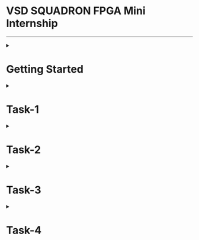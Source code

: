 # VSD SQUADRON FPGA Mini Internship 
---
<details>
  <summary> 
    
# Getting Started 
  </summary>

Refer to the Datasheet (check the files of this repo) to install the required things.

   Let's start the virtual box(I have changed the Desktop background!)
![image](https://github.com/user-attachments/assets/22ad717b-27bb-473d-b614-9c4bdd4872a4)

Lets open the Terminal
![image](https://github.com/user-attachments/assets/e86f69ee-5b65-4d5c-b2b8-c8cfcc6da551)

Lets check the Blink_Led file (Which is a sample file pre-stored)
![image](https://github.com/user-attachments/assets/064969bd-537d-449a-b7a9-ab5d0e1ac8a7)

There were only 3 files when I installed. But when I run the code, there were more files which are generated. 

These are the real files (I deleted the generated files 😃)
![image](https://github.com/user-attachments/assets/e4b37ab0-3b3d-45eb-ac14-df3bed1a9a71)

- .v file stands for "Verilog" file

- .pcf file stands for "Physical Constraints File"

- And a Makefile is a script used with the "make" build system to automate repetitive tasks in compiling, synthesizing, and uploading designs to an FPGA. It defines rules for building projects efficiently, ensuring dependencies are handled correctly.
- use the command "nano" to open these files

## Now let's check what is inside all of these files.

![image](https://github.com/user-attachments/assets/fab32f5e-1871-476a-9a48-f71abd3a5968)

As mentioned, we use "nano" before each of these files to see what is inside them
![image](https://github.com/user-attachments/assets/0acc4dcf-abfa-4139-ae67-2b2ebda498a2)

# Let's see in VSDSquadron_FM.pcf file

![image](https://github.com/user-attachments/assets/992258ea-82ca-4a26-a9bc-cd2759b76cb8)

You can see this inside it

![image](https://github.com/user-attachments/assets/b83890ac-4a14-4971-a07d-4472548e80c6)

# Now we will se inside the rgb_blink.v

![image](https://github.com/user-attachments/assets/4e67e481-7dd6-4cb9-8cdd-915c14d8bcd7)

![image](https://github.com/user-attachments/assets/45fe7680-7d0f-4dba-b413-1b9a4f9916eb)

# Makefile

![image](https://github.com/user-attachments/assets/32ea5536-c963-4279-88a3-dff5911945ed)


![image](https://github.com/user-attachments/assets/5b08986b-d3da-47ee-9757-f1d75b2d036f)

# rgb_blink.json

![image](https://github.com/user-attachments/assets/5a65662a-2d46-4442-b73f-4d8c84d498ef)

# rgb_blink.asc

![image](https://github.com/user-attachments/assets/8cdcda38-104e-4aed-8221-909ee2082053)

# check rgb_blink.timings

![image](https://github.com/user-attachments/assets/e7b3cb35-f627-476d-9849-e3fdcf1b26ad)

# So we know the basics, right? Come, lets check the Tasks and their steps 🥳

  </details>
    
<details>
  <summary> 
    
# Task-1 
  </summary>
  
## Objective:
               
Participants are expected to understand and document the provided Verilog code, create the necessary PCF file, and integrate the design with the VSDSquadron FPGA Mini board using the provided datasheet.

## Step 1 Understanding the Verilog Code
 

 This is the Verilog code link- 
 
 https://github.com/thesourcerer8/VSDSquadron_FM/blob/main/led_blue/top.v 


 ```bash
  module top (
  output wire led_red  , 
  output wire led_blue , 
  output wire led_green , 
  input wire hw_clk, 
  output wire testwire
);

  wire        int_osc            ;
  reg  [27:0] frequency_counter_i;

  assign testwire = frequency_counter_i[5];
 
  always @(posedge int_osc) begin
    frequency_counter_i <= frequency_counter_i + 1'b1;
  end

  SB_HFOSC #(.CLKHF_DIV ("0b10")) u_SB_HFOSC ( .CLKHFPU(1'b1), .CLKHFEN(1'b1), .CLKHF(int_osc));

  SB_RGBA_DRV RGB_DRIVER (
    .RGBLEDEN(1'b1                                            ),
    .RGB0PWM (1'b0), // red
    .RGB1PWM (1'b0), // green
    .RGB2PWM (1'b1), // blue
    .CURREN  (1'b1                                            ),
    .RGB0    (led_red                                       ), 
    .RGB1    (led_green                                       ),
    .RGB2    (led_blue                                        )
  );
  defparam RGB_DRIVER.RGB0_CURRENT = "0b000001";
  defparam RGB_DRIVER.RGB1_CURRENT = "0b000001";
  defparam RGB_DRIVER.RGB2_CURRENT = "0b000001";

endmodule
```
---
Now let us understand what is it

```bash
1. This Verilog module, named "top", is designed for a FPGA board
   We have the Outputs 
2. "led_red, led_blue, led_green": Control an RGB LED.
3. "testwire": Outputs a signal derived from an internal counter.
4. the "int_osc" is the Internal Oscillator output.
   And as well as Inputs
5. "hw_clk": An external hardware oscillator
6. "frequency_counter_i"is a counter that increments on every internal clock cycle.
7. There is a High Frequency Internal Oscillator, That is "SB_HFOSC"
8. The function "0b10" Divides the base clock by 4, that is, divides 48MHz by 4, to give 12MHz
9. There is a RGB led driver "SB_RGBA_DRV"
10. There are few PWM input too
"RGB0PWM = 0" → Red LED OFF
"RGB1PWM = 0" → Green LED OFF
"RGB2PWM = 1" → Blue LED ON
"defparam" sets the lowest brightness (Default Parameters)
There is also a code line stating the RGB numbers-
RGB0 → led_red
RGB1 → led_green
RGB2 → led_blue
 ```
# Now what is the Purpose of the Module?

- Generates an internal clock using an FPGA’s high-frequency oscillator (SB_HFOSC).

- Implements a 28-bit counter to create a lower-frequency signal.
  
- Drives an RGB LED using the SB_RGBA_DRV hardware block.
  
- Outputs a test signal (testwire) from the counter’s 5th bit, creating a low-frequency square wave.

# Description of internal logic and oscillator 

```bash
"SB_HFOSC" is an Internal Oscillator

SB_HFOSC #(.CLKHF_DIV ("0b10")) u_SB_HFOSC ( 
 .CLKHFPU(1'b1), 
 .CLKHFEN(1'b1), 
 .CLKHF(int_osc)
 ) ;

SB_HFOSC is a built-in FPGA high-frequency oscillator.
CLKHF_DIV = "0b10" sets the oscillator frequency to 12 MHz (48 MHz ÷ 4).
The output int_osc is the clock signal used in the module.
There is a Frequency counter too
A 28-bit counter (frequency_counter_i) increments on every positive clock edge.
Since int_osc is 12 MHz, the counter increases every 83.3 ns.
testwire toggles at ~187.5 kHz, acting as a test signal.
 ```
# What is the Functionality of the RGB LED Driver and Relationship to Outputs
First let us check waht is the RGB LED driver here
```bash

  SB_RGBA_DRV RGB_DRIVER (
    .RGBLEDEN(1'b1),
    .RGB0PWM (1'b0), 
    .RGB1PWM (1'b0),
    .RGB2PWM (1'b1),
    .CURREN  (1'b1),
    .RGB0    (led_red), 
    .RGB1    (led_green),
    .RGB2    (led_blue)
  );
  defparam RGB_DRIVER.RGB0_CURRENT = "0b000001";
  defparam RGB_DRIVER.RGB1_CURRENT = "0b000001";
  defparam RGB_DRIVER.RGB2_CURRENT = "0b000001";

endmodule


Here you can see that there is a driver, "SB_RGBA_DRV"

This is a special hardware block that directly drives an RGB LED.

RGBLEDEN = 1'b1 enables the driver.

PWM Inputs
RGB0PWM = 0 - Red LED OFF
RGB1PWM = 0 - Green LED OFF
RGB2PWM = 1 - Blue LED ON
Outputs
RGB0 → led_red
RGB1 → led_green
RGB2 → led_blue
These connect to the actual LED pins.
Check the 
Sets the current (brightness) for each LED color.
0b000001 = low brightness.
The Blue LED (led_blue) is always ON, while Red and Green are OFF.
The LED pins (led_red, led_green, led_blue) directly connect to the RGB LED hardware.
TIP-Modifying RGBxPWM dynamically could change the LED color.
```
Wanted the table for the functionality??
   Here you go
![image](https://github.com/user-attachments/assets/2c5673c4-0e2a-424f-8845-3fb1efb36ba2)


## Step 2: Creating the PCF File
  
  
  Access the PCF file from the provided link: 
  
  https://github.com/thesourcerer8/VSDSquadron_FM/blob/main/led_blue/VSDSquadronFM.pcf 
  
  This the code
  
  ```bash
set_io  led_red	39
set_io  led_blue 40
set_io  led_green 41
set_io  hw_clk 20
set_io  testwire 17
```
# What does it say?
set_io → Assigns a Verilog signal to a specific physical FPGA pin.  

<led_blue> (example) → The name of the signal in the Verilog code.

<40> (example) → The pin number

```bash
Name of Signal   Pin number     Functionality
led_red	           39	        Red LED output
led_blue	   40	        Blue LED output
led_green	   41	        Green LED output
hw_clk	           20	        External hardware clock input
testwire	   17	        Test signal output
```
The pin mappings are connected to the chip.

```
Pin	Signal	  Function in Verilog	          Function in Hardware
39	led_red	         Controls red LED	          Red LED output
40	led_blue	 Controls blue LED	          Blue LED output (Always ON)
41	led_green	 Controls green LED	          Green LED output (OFF)
20	hw_clk	         Unused in Verilog	          Reserved for external clock
17	testwire	 Outputs a slow test signal	  Debugging pin
```
# What does it Imply?
**The blue LED is always on (1'b1).**

**The red and green LEDs are off (1'b0).**

**The design uses an internal oscillator, so hw_clk is unused.**

**Test Wire outputs a debugging signal that can be checked with an oscilloscope.**

# Creating a PCF file
Access the pcf file from the attachments, They are working in my board successfully.

## Step-3 Implement in VSDsquadron  

  First lets check the Blue project
   Refer to the Datasheet to upload it. these are the results
   ---
   ![image](https://github.com/user-attachments/assets/ac9cc3ea-309f-4a08-95ec-8950bc8f115b)
The Blue LED is ON 

https://github.com/Devansh-S-Poojary/VSD_SQUADRON_INTERNSHIP__Devansh/blob/main/FPGA_-_Task-_-1.mp4 

# Now lets check my own project
These were the stunning results
---
I had a hard time taking the photos of the superfast blinker

# first 0.5 second
![image](https://github.com/user-attachments/assets/9ee41d0a-8c31-4d53-a3eb-8b59579aa71d)

# The red led is on

# Immediately, 
![image](https://github.com/user-attachments/assets/f275b34b-bbc4-4358-a114-b8cc4f4fa038)

# The blue is on

 **And this continues**

   ## Step-4 Final Documentation

 
 # Summary of the Verilog Code Functionality
 
The given Verilog code is designed for an FPGA board to drive an RGB LED and generate a test signal. It uses an internal high frequency oscillator to increment a counter, which in turn affects the test output. The RGB LED driver is instantiated but hardcoded to enable only the blue LED.

# Key Components of the Code:

# 1. Internal Oscillator (SB_HFOSC)

- Generates the clock signal (int_osc), which is used as the main timing source.

- The frequency divider is set to "0b10", which likely corresponds to a specific clock frequency.

# 2. Counter (frequency_counter_i)

- A 28-bit counter increments on every clock cycle of int_osc.

- The 6th bit (frequency_counter_i[5]) is used as an output (testwire), likely generating a low-frequency test signal.

# 3. RGB LED Driver (SB_RGBA_DRV)

- Controls the onboard RGB LED with RGB0, RGB1, and RGB2 connected to led_red, led_green, and led_blue, respectively.

- Only the blue LED (RGB2PWM) is enabled (1'b1), meaning the LED will only light up blue.

- The brightness for each LED channel is set to the lowest level (0b000001).

## Pin Mappings

```
Pin	Signal	  Function in Verilog	          Function in Hardware
39	led_red	         Controls red LED	          Red LED output
40	led_blue	 Controls blue LED	          Blue LED output (Always ON)
41	led_green	 Controls green LED	          Green LED output (OFF)
20	hw_clk	         Unused in Verilog	          Reserved for external clock
17	testwire	 Outputs a slow test signal	  Debugging pin
```
# Integration Steps and Observations while Working with the FPGA Mini Board

## 1. Synthesis & Implementation:

- The Verilog code needs to be synthesized using a tool like Yosys and implemented with NextPNR or a similar FPGA place-and-route tool.

- The PCF file ensures the correct mapping of logic to physical FPGA pins.

## 2. Programming the FPGA:

- After generating the bitstream, it must be loaded onto the FPGA using OpenFPGALoader or vendor-specific tools.

## 3. Hardware Testing:

- Upon power-up, the onboard oscillator starts running.

- The counter increments, affecting testwire, which can be probed with an oscilloscope or logic analyzer.

- The RGB LED should glow blue because of the SB_RGBA_DRV configuration.

- If there are any Mistakes, or the output is not as expected, this is a way to correct it.

# Challenges Faced

Overall, I have faced many challenges like

- Virtual Box is not responding
  
- USB Device not detected
  
- Code mappings are mismatched
  
- Timing mismatch and so on.
  

For **MOST OF THESE PROBLEMS**, the Solution was restarting the computer and Virtual box. But these were the extra solutions for them, respectively.

- Restart the Virtual box/Computer OR Check if it has been properly installed as per the datasheet.
  
- Go to Devices in Virtual machine>USB>And then select the board name (FTDI Single) an so on OR Restart the machine OR check the USB cable.
  
- Recheck the code again and find the mistakes
  
- Restart the machine OR check the code.
  

</details>

<details>
  <summary> 
    
# Task-2
  </summary>


## Step-1 Study the Existing Code:

Access the code from [the Repository](https://github.com/thesourcerer8/VSDSquadron_FM/tree/main/uart_loopback)

## What is inside the code (uart_trx.v)?

```
// 8N1 UART Module, transmit only

module uart_tx_8n1 (
    clk,        // input clock
    txbyte,     // outgoing byte
    senddata,   // trigger tx
    txdone,     // outgoing byte sent
    tx,         // tx wire
    );

    /* Inputs */
    input clk;
    input[7:0] txbyte;
    input senddata;

    /* Outputs */
    output txdone;
    output tx;

    /* Parameters */
    parameter STATE_IDLE=8'd0;
    parameter STATE_STARTTX=8'd1;
    parameter STATE_TXING=8'd2;
    parameter STATE_TXDONE=8'd3;

    /* State variables */
    reg[7:0] state=8'b0;
    reg[7:0] buf_tx=8'b0;
    reg[7:0] bits_sent=8'b0;
    reg txbit=1'b1;
    reg txdone=1'b0;

    /* Wiring */
    assign tx=txbit;

    /* always */
    always @ (posedge clk) begin
        // start sending?
        if (senddata == 1 && state == STATE_IDLE) begin
            state <= STATE_STARTTX;
            buf_tx <= txbyte;
            txdone <= 1'b0;
        end else if (state == STATE_IDLE) begin
            // idle at high
            txbit <= 1'b1;
            txdone <= 1'b0;
        end

        // send start bit (low)
        if (state == STATE_STARTTX) begin
            txbit <= 1'b0;
            state <= STATE_TXING;
        end
        // clock data out
        if (state == STATE_TXING && bits_sent < 8'd8) begin
            txbit <= buf_tx[0];
            buf_tx <= buf_tx>>1;
            bits_sent = bits_sent + 1;
        end else if (state == STATE_TXING) begin
            // send stop bit (high)
            txbit <= 1'b1;
            bits_sent <= 8'b0;
            state <= STATE_TXDONE;
        end

        // tx done
        if (state == STATE_TXDONE) begin
            txdone <= 1'b1;
            state <= STATE_IDLE;
        end

    end

endmodule
```

## What is the meaning of the code?

```
- This is a UART (Universal Asynchronous Receiver-Transmitter) transmitter module written in Verilog.
It sends 8-bit data serially over a single wire (tx).
The communication format used is 8N1, meaning:
~ 8 data bits
~ No parity bit
~ 1 stop bit
```

# Working 

## 1. Idle State ("STATE_IDLE)

- "tx" stays HIGH (default idle state for UART).

- If "senddata" is HIGH, it loads "txbyte" (8-bit data) into "buf_tx" and moves to the next state.

## 2. Start Bit ("STATE_STARTTX")

- The first thing a UART transmission does is send a start bit (LOW).

- The module sets "tx" to "0" to indicate the start of transmission.

## 3. Sending 8 Data Bits ("STATE_TXING")

- The module transmits the least significant bit (LSB) first.

- Each bit is shifted out serially, and "tx" takes the value of "buf_tx[0]".

- This process repeats until all 8 bits are sent.

## 4. Stop Bit ("STATE_TXDONE")

- After the 8 data bits, it sends a stop bit (HIGH) to signal the end of transmission.

- "txdone" is set to "1" to indicate the byte has been sent.

## 5. Returning to Idle

- After the stop bit, "tx" stays HIGH, and the module returns to "STATE_IDLE".

## The whole function in just 5 points

- This is a transmit-only UART module.
- The data is sent bit by bit over the "tx" line.
- It follows the 8N1 UART protocol (Start → 8 bits → Stop).
- The "clk" (clock) controls the timing of each state transition.
- The "txdone" signal tells when the transmission is complete.

  # Step-2 Design Documentation

- ## Create a block diagram illustrating the UART loopback architecture.

First we will see what is inside the .pcf file

```
set_io  led_green 40
set_io  led_red	39
set_io  led_blue 41
set_io  uarttx 14
set_io  uartrx 15
set_io  hw_clk 20
```

  The .pcf file states that,
  - Green LED pin is 40
  - Red LED pin is 39
  - Blue LED pin is 41
  - uarttx pin is 14
  - uartrx pin is 15
  - hw_clk pin is 20

   ## ROUGH SKETCH

  ### 1. Preparation 

  I am using the MS Paint tool to create it

  First we use various shapes and fill them with colour
![image](https://github.com/user-attachments/assets/b31814af-4971-463c-9ebc-24d30bb090b4)

Then we start adjusting it by erasing etc

This is our outcome

![image](https://github.com/user-attachments/assets/24f6891c-40a2-4405-a5ba-6168aaa69a2b)

Thus this is the Final [Block Diagram](https://github.com/user-attachments/assets/a015b5cd-85a8-41bc-be4f-ce593909c2c7) created by me.
   ## Develop a detailed circuit diagram showing connections between the FPGA and any peripheral devices used.

   The circuit is almost similar to the block diagram.

   I used wokwi to do it.

   I searched the web and found an [FPGA Project](https://wokwi.com/projects/411237214736236545)  

   Now we can use it to create our circuit.

- I tried using simply a custom chip as my FPGA, with the connections.
- The RGB led is for the LED's.
- I used simply a LED for rx signal.
- I used pushbutton for tx.
- And a buzzer for the clock

- OFCOURSE, the circuit is not working, but for visualisation, this is good.

  ![image](https://github.com/user-attachments/assets/63068931-aa20-4c1a-9601-81f35d5b0086)

  Here is the [circuit diagram](https://wokwi.com/projects/426582088903001089)

 # 3. Implementation

These were the results

![WhatsApp Image 2025-03-27 at 18 37 19_1256cebb](https://github.com/user-attachments/assets/e5fdf01a-35fd-465b-88f5-968224972eab)

# 4. Testing and Verification

When I Searched the WEB, I Found Docklight.
    
Open Docklight - and check that our Real system is connected to the right com port.
Then double click on the blue box in send sequences and enter a name, select a format and then write anything, click "Apply" and then verify that this has entered in send sequences. Then, click the arrow beside the name and verify the result is as follows:

![image](https://github.com/user-attachments/assets/ba2e102a-dc7e-4a17-8060-372b679b1e08)

 </details>

<details>
  <summary> 
    
# Task-3
  </summary>
  
## What does the verilog code say?

```
// 8N1 UART Module, transmit only

module uart_tx_8n1 (
    clk,        // input clock
    txbyte,     // outgoing byte
    senddata,   // trigger tx
    txdone,     // outgoing byte sent
    tx,         // tx wire
    );

    /* Inputs */
    input clk;
    input[7:0] txbyte;
    input senddata;

    /* Outputs */
    output txdone;
    output tx;

    /* Parameters */
    parameter STATE_IDLE=8'd0;
    parameter STATE_STARTTX=8'd1;
    parameter STATE_TXING=8'd2;
    parameter STATE_TXDONE=8'd3;

    /* State variables */
    reg[7:0] state=8'b0;
    reg[7:0] buf_tx=8'b0;
    reg[7:0] bits_sent=8'b0;
    reg txbit=1'b1;
    reg txdone=1'b0;

    /* Wiring */
    assign tx=txbit;

    /* always */
    always @ (posedge clk) begin
        // start sending?
        if (senddata == 1 && state == STATE_IDLE) begin
            state <= STATE_STARTTX;
            buf_tx <= txbyte;
            txdone <= 1'b0;
        end else if (state == STATE_IDLE) begin
            // idle at high
            txbit <= 1'b1;
            txdone <= 1'b0;
        end

        // send start bit (low)
        if (state == STATE_STARTTX) begin
            txbit <= 1'b0;
            state <= STATE_TXING;
        end
        // clock data out
        if (state == STATE_TXING && bits_sent < 8'd8) begin
            txbit <= buf_tx[0];
            buf_tx <= buf_tx>>1;
            bits_sent = bits_sent + 1;
        end else if (state == STATE_TXING) begin
            // send stop bit (high)
            txbit <= 1'b1;
            bits_sent <= 8'b0;
            state <= STATE_TXDONE;
        end

        // tx done
        if (state == STATE_TXDONE) begin
            txdone <= 1'b1;
            state <= STATE_IDLE;
        end

    end

endmodule
```

The meaning-

#### The term 8N1 means:
- 8 data bits
- N (no) parity bit
- 1 stop bit

This module transmits (TX) serial data but does not receive (RX).

## 1. Inputs & Outputs

### Inputs:

- "clk": System clock.
- "txbyte [7:0]": 8-bit data to send.
- "senddata": Trigger signal to start transmission.

### Outputs:

- "txdone": Signals when transmission is complete.
- "tx": Serial TX output line.

## 2. State Machine for Transmission

The module defines four states:
- "STATE_IDLE (0)" → Waiting for "senddata"
- "STATE_STARTTX (1)" → Sends start bit (0)
- "STATE_TXING (2)" → Sends 8 data bits
- "STATE_TXDONE (3)" → Sends stop bit (1) and sets "txdone"

## 3. Working of the "always @ (posedge clk)" Block
### Step 1: Waiting for "senddata"

- If "senddata == 1" and the module is in "STATE_IDLE", it moves to "STATE_STARTTX".
- Stores "txbyte" in "buf_tx" for shifting later.

### Step 2: Sending Start Bit

-Moves to "STATE_TXING" and sends start bit (0).

## Step 3: Transmitting Data Bits

- Sends one bit per clock cycle.
- Shifts the "buf_tx" register to send the LSB first.

## Step 4: Sending Stop Bit

- Once all 8 bits are sent, sends stop bit (1).
- Moves to "STATE_TXDONE".

## Step 5: Indicating Completion

- Sets "txdone = 1" and returns to "STATE_IDLE".

## Block and Circuit Diagram

Again, let's check the [PCF File](https://github.com/thesourcerer8/VSDSquadron_FM/blob/main/uart_tx/VSDSquadronFM.pcf)

```
set_io  led_green 40
set_io  led_red	39
set_io  led_blue 41
set_io  uarttx 14
set_io  hw_clk 20
```

Notice that this is similar to the task 2 pcf file, but the rx file is not here as there is no need of it in this code.

Let us design in MS Paint software

Follow the same steps as in task 2 to create the blocks etc.

Preparation- ![image](https://github.com/user-attachments/assets/7989b0c1-3f65-4c41-9b81-78c7b8d2856e)

And this is the [final Block Diagram](https://github.com/user-attachments/assets/e940ad0d-5a43-4ff7-a1f4-bf85e64082bd)

## Circuit Diagram

Again I used Wokwi

Again these are the connections now

- I tried using simply a custom chip as my FPGA, with the connections.
- The RGB led is for the LED's.
- I used pushbutton for tx.
- And a buzzer for the clock

  Although it is not  working model, it is good for visualisation.

  Here is the [Wokwi link](https://wokwi.com/projects/426648821279179777)

  And the Circuit Diagram

  ![image](https://github.com/user-attachments/assets/bc141b66-6e34-443c-8840-49144ba4cea8)
  
I used a Buzzer as clock because it is circular in shape!
   
## Implementation

- Download and Install PuTTY
- Connect the FPGA to the computer.
- Choose the correct port and baud settings.
- Check that a series of "D" is being generated.

#### Jumping to the  virtual box

- Open the VM
- Go to terminal
- From [this Website](https://github.com/thesourcerer8/VSDSquadron_FM/tree/main/uart_tx), Download the makefile, pcf file and the 2 Verilog files, and then flash it into the FPGA.
- These are the combined results
  
Here is the Video of [Task-3 in PuTTY and Virtual Box](https://github.com/Devansh-S-Poojary/VSD_SQUADRON_INTERNSHIP__Devansh/blob/main/FPGA%23TASK%233%23DEVANSH.mp4)

## Testing and Verification

Check that a series of "D"s are generated and the RGB LED is blinking.

[Task-3 in PuTTY and Virtual Box](https://github.com/Devansh-S-Poojary/VSD_SQUADRON_INTERNSHIP__Devansh/blob/main/FPGA%23TASK%233%23DEVANSH.mp4)

While opening this file, if you get any error, try downloading and then watch it.

# Final Documentation of Task-3

<details>
   <summary> 

# 1. Code Explanation  
  
  </summary>
  
#### The term 8N1 means:
- 8 data bits
- N (no) parity bit
- 1 stop bit

This module transmits (TX) serial data but does not receive (RX).

## 1. Inputs & Outputs

### Inputs:

- "clk": System clock.
- "txbyte [7:0]": 8-bit data to send.
- "senddata": Trigger signal to start transmission.

### Outputs:

- "txdone": Signals when transmission is complete.
- "tx": Serial TX output line.

## 2. State Machine for Transmission

The module defines four states:
- "STATE_IDLE (0)" → Waiting for "senddata"
- "STATE_STARTTX (1)" → Sends start bit (0)
- "STATE_TXING (2)" → Sends 8 data bits
- "STATE_TXDONE (3)" → Sends stop bit (1) and sets "txdone"

## 3. Working of the "always @ (posedge clk)" Block
### Step 1: Waiting for "senddata"

- If "senddata == 1" and the module is in "STATE_IDLE", it moves to "STATE_STARTTX".
- Stores "txbyte" in "buf_tx" for shifting later.

### Step 2: Sending Start Bit

-Moves to "STATE_TXING" and sends start bit (0).

## Step 3: Transmitting Data Bits

- Sends one bit per clock cycle.
- Shifts the "buf_tx" register to send the LSB first.

## Step 4: Sending Stop Bit

- Once all 8 bits are sent, sends stop bit (1).
- Moves to "STATE_TXDONE".

## Step 5: Indicating Completion

- Sets "txdone = 1" and returns to "STATE_IDLE".

</details>

<details>
  
  <summary>

# 2.  Block and Circuit Diagram 

  </summary>
  
## Block Diagram-

https://github.com/user-attachments/assets/e940ad0d-5a43-4ff7-a1f4-bf85e64082bd

## Circuit Diagram-

https://github.com/user-attachments/assets/bc141b66-6e34-443c-8840-49144ba4cea8

https://wokwi.com/projects/426648821279179777

</details>


<details>
<summary>
      
  # 3. Testing outcomes 

  </summary>

- Download and Install PuTTY
- Connect the FPGA to the computer.
- Choose the correct port and baud settings.
- Check that a series of "D" is being generated.

#### Jumping to the  virtual box

- Open the VM
- Go to terminal
- From [this Website](https://github.com/thesourcerer8/VSDSquadron_FM/tree/main/uart_tx), Download the makefile, pcf file and the 2 Verilog files, and then flash it into the FPGA.
  
## Testing and Verification

A series of "D"s are generated and the RGB LED is blinking.

[Task-3 in PuTTY and Virtual Box](https://github.com/Devansh-S-Poojary/VSD_SQUADRON_INTERNSHIP__Devansh/blob/main/FPGA%23TASK%233%23DEVANSH.mp4)

While opening this file, if you get any error, try downloading and then watch it.

</details>

  </details>

<details>
  <summary> 
    
# Task-4
  </summary>

  ## What is Inside the uart_trx.v file?

  Check it From the [Repository](https://github.com/thesourcerer8/VSDSquadron_FM/blob/main/uart_tx_sense/uart_trx.v)

```
// 8N1 UART Module, transmit only

module uart_tx_8n1 (
    clk,        // input clock
    txbyte,     // outgoing byte
    senddata,   // trigger tx
    txdone,     // outgoing byte sent
    tx,         // tx wire
    );

    /* Inputs */
    input clk;
    input[7:0] txbyte;
    input senddata;

    /* Outputs */
    output txdone;
    output tx;

    /* Parameters */
    parameter STATE_IDLE=8'd0;
    parameter STATE_STARTTX=8'd1;
    parameter STATE_TXING=8'd2;
    parameter STATE_TXDONE=8'd3;

    /* State variables */
    reg[7:0] state=8'b0;
    reg[7:0] buf_tx=8'b0;
    reg[7:0] bits_sent=8'b0;
    reg txbit=1'b1;
    reg txdone=1'b0;

    /* Wiring */
    assign tx=txbit;

    /* always */
    always @ (posedge clk) begin
        // start sending?
        if (senddata == 1 && state == STATE_IDLE) begin
            state <= STATE_STARTTX;
            buf_tx <= txbyte;
            txdone <= 1'b0;
        end else if (state == STATE_IDLE) begin
            // idle at high
            txbit <= 1'b1;
            txdone <= 1'b0;
        end

        // send start bit (low)
        if (state == STATE_STARTTX) begin
            txbit <= 1'b0;
            state <= STATE_TXING;
        end
        // clock data out
        if (state == STATE_TXING && bits_sent < 8'd8) begin
            txbit <= buf_tx[0];
            buf_tx <= buf_tx>>1;
            bits_sent = bits_sent + 1;
        end else if (state == STATE_TXING) begin
            // send stop bit (high)
            txbit <= 1'b1;
            bits_sent <= 8'b0;
            state <= STATE_TXDONE;
        end

        // tx done
        if (state == STATE_TXDONE) begin
            txdone <= 1'b1;
            state <= STATE_IDLE;
        end

    end

endmodule
```

  </details>
 
